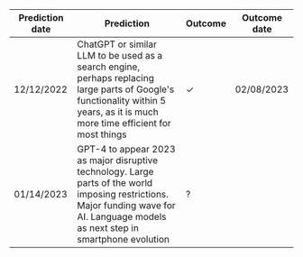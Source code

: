 | Prediction date | Prediction                                                                                                                                                                             | Outcome | Outcome date |
| ----------------|----------------------------------------------------------------------------------------------------------------------------------------------------------------------------------------|---------|--------------|
| 12/12/2022      | ChatGPT or similar LLM to be used as a search engine, perhaps replacing large parts of Google's functionality within 5 years, as it is much more time efficient for most things        | ✓       | 02/08/2023   |
| 01/14/2023      | GPT-4 to appear 2023 as major disruptive technology. Large parts of the world imposing restrictions. Major funding wave for AI. Language models as next step in smartphone evolution   | ?       |              |
